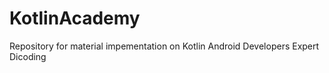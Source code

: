 # KotlinAcademy

Repository for material impementation on Kotlin Android Developers Expert Dicoding

